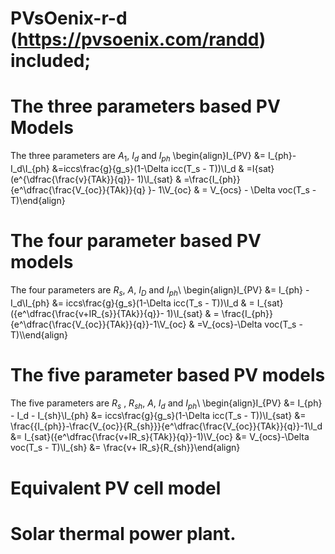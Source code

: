 # PVsOenix-r-d (https://pvsoenix.com/randd) included; 
# The three parameters based PV Models
The three parameters are $A_1$, $I_d$ and $I_{ph}$
\begin{align}I_{PV} &= I_{ph}- I_d\\I_{ph} &=iccs\frac{g}{g_s}(1-\Delta icc(T_s - T))\\I_d & =I{sat}(e^{\dfrac{\frac{v}{TAk}}{q}}- 1)\\I_{sat} & =\frac{I_{ph}}{e^\dfrac{\frac{V_{oc}}{TAk}}{q} }- 1\\V_{oc} & = V_{ocs} - \Delta voc(T_s - T)\end{align}
# The four parameter based PV models
The four parameters are $R_s$, $A$, $I_D$ and $I_{ph}$\\
\begin{align}I_{PV} &= I_{ph} - I_d\\I_{ph} &= iccs\frac{g}{g_s}(1-\Delta icc(T_s - T))\\I_d & = I_{sat}({e^\dfrac{\frac{v+IR_{s}}{TAk}}{q}}- 1)\\I_{sat} & = \frac{I_{ph}}{e^\dfrac{\frac{V_{oc}}{TAk}}{q}}-1\\V_{oc} & =V_{ocs}-\Delta voc(T_s - T)\\\end{align}
# The five parameter based PV models
The five parameters are $R_s$ ,  $R_{sh}$, $A$, $I_d$ and $I_{ph}$\\
\begin{align}I_{PV} &= I_{ph} - I_d - I_{sh}\\I_{ph} &= iccs\frac{g}{g_s}(1-\Delta icc(T_s - T))\\I_{sat} &= \frac{{I_{ph}}-\frac{V_{oc}}{R_{sh}}}{e^\dfrac{\frac{V_{oc}}{TAk}}{q}}-1\\I_d &= I_{sat}({e^\dfrac{\frac{v+IR_s}{TAk}}{q}}-1)\\V_{oc} &= V_{ocs}-\Delta voc(T_s - T)\\I_{sh} &= \frac{v+ IR_s}{R_{sh}}\end{align}
# Equivalent PV cell model
# Solar thermal power plant. 
